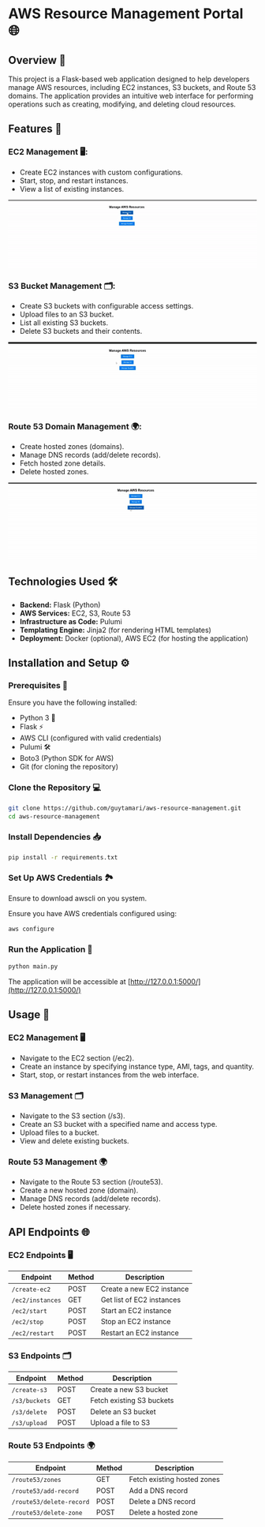 # AWS Resource Management Portal 🌐

## Overview 📄

This project is a Flask-based web application designed to help developers manage AWS resources, including EC2 instances, S3 buckets, and Route 53 domains. The application provides an intuitive web interface for performing operations such as creating, modifying, and deleting cloud resources.

## Features 🚀

### EC2 Management 🖥️:

- Create EC2 instances with custom configurations.
- Start, stop, and restart instances.
- View a list of existing instances.


![EC2](gifs/ec2.gif)


### S3 Bucket Management 🗂️:

- Create S3 buckets with configurable access settings.
- Upload files to an S3 bucket.
- List all existing S3 buckets.
- Delete S3 buckets and their contents.


![S3](gifs/s3.gif)



### Route 53 Domain Management 🌍:

- Create hosted zones (domains).
- Manage DNS records (add/delete records).
- Fetch hosted zone details.
- Delete hosted zones.



![Route 53](gifs/route53.gif)



## Technologies Used 🛠️

- **Backend:** Flask (Python)
- **AWS Services:** EC2, S3, Route 53
- **Infrastructure as Code:** Pulumi
- **Templating Engine:** Jinja2 (for rendering HTML templates)
- **Deployment:** Docker (optional), AWS EC2 (for hosting the application)

## Installation and Setup ⚙️

### Prerequisites 🔑

Ensure you have the following installed:

- Python 3 🐍
- Flask ⚡
- AWS CLI (configured with valid credentials)
- Pulumi 🛠️
- Boto3 (Python SDK for AWS)
- Git (for cloning the repository)

### Clone the Repository 💻

```bash
git clone https://github.com/guytamari/aws-resource-management.git
cd aws-resource-management
```

### Install Dependencies 📥

```bash
pip install -r requirements.txt
```

### Set Up AWS Credentials 🏞️
Ensure to download awscli on you system.

Ensure you have AWS credentials configured using:

```bash
aws configure
```

### Run the Application 🚶

```bash
python main.py
```

The application will be accessible at [http://127.0.0.1:5000/](http://127.0.0.1:5000/)

## Usage 📝

### EC2 Management 🖥️

- Navigate to the EC2 section (/ec2).
- Create an instance by specifying instance type, AMI, tags, and quantity.
- Start, stop, or restart instances from the web interface.

### S3 Management 🗂️

- Navigate to the S3 section (/s3).
- Create an S3 bucket with a specified name and access type.
- Upload files to a bucket.
- View and delete existing buckets.

### Route 53 Management 🌍

- Navigate to the Route 53 section (/route53).
- Create a new hosted zone (domain).
- Manage DNS records (add/delete records).
- Delete hosted zones if necessary.

## API Endpoints 🌐

### EC2 Endpoints 🖥️

| Endpoint         | Method | Description               |
| ---------------- | ------ | ------------------------- |
| `/create-ec2`    | POST   | Create a new EC2 instance |
| `/ec2/instances` | GET    | Get list of EC2 instances |
| `/ec2/start`     | POST   | Start an EC2 instance     |
| `/ec2/stop`      | POST   | Stop an EC2 instance      |
| `/ec2/restart`   | POST   | Restart an EC2 instance   |

### S3 Endpoints 🗂️

| Endpoint      | Method | Description               |
| ------------- | ------ | ------------------------- |
| `/create-s3`  | POST   | Create a new S3 bucket    |
| `/s3/buckets` | GET    | Fetch existing S3 buckets |
| `/s3/delete`  | POST   | Delete an S3 bucket       |
| `/s3/upload`  | POST   | Upload a file to S3       |

### Route 53 Endpoints 🌍

| Endpoint                 | Method | Description                 |
| ------------------------ | ------ | --------------------------- |
| `/route53/zones`         | GET    | Fetch existing hosted zones |
| `/route53/add-record`    | POST   | Add a DNS record            |
| `/route53/delete-record` | POST   | Delete a DNS record         |
| `/route53/delete-zone`   | POST   | Delete a hosted zone        |



